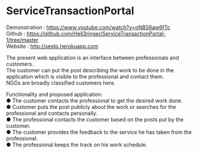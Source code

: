 # ServiceTransactionPortal

Demonstration : https://www.youtube.com/watch?v=oNBS6aw6fTc         
Github : https://github.com/Hell3ringer/ServiceTransactionPortal-1/tree/master          
Website : http://sestp.herokuapp.com          


The present web application is an interface between professionals and customers.      
The customer can put the post describing the work to be done in the application
which is visible to the professional and contact them.        
NGOs are broadly classified customers here.       

Functionality and proposed application:         
● The customer contacts the professional to get the desired work done.        
● Customer puts the post publicly about the work or searches for the        
professional and contacts personally.       
● The professional contacts the customer based on the posts put by the
customer.       
● The customer provides the feedback to the service he has taken from the
professional.       
● The professional keeps the track on his work schedule.        

